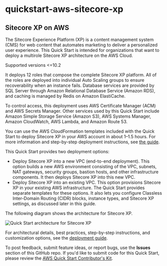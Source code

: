 # quickstart-aws-sitecore-xp
## Sitecore XP on AWS

The Sitecore Experience Platform (XP) is a content management system (CMS) for web content that automates marketing to deliver a personalized user experience. This Quick Start is intended for organizations that want to deploy a multirole Sitecore XP architecture on the AWS Cloud. 

Supported versions <=10.2

It deploys 12 roles that compose the complete Sitecore XP platform. All of the roles are deployed into individual Auto Scaling groups to ensure recoverability when an instance fails. Database services are provided by SQL Server through Amazon Relational Database Service (Amazon RDS), and caching is managed by Redis on Amazon ElastiCache.

To control access, this deployment uses AWS Certificate Manager (ACM) and AWS Secrets Manager. Other services used by this Quick Start include Amazon Simple Storage Service (Amazon S3), AWS Systems Manager, Amazon CloudWatch, AWS Lambda, and Amazon Route 53.

You can use the AWS CloudFormation templates included with the Quick Start to deploy Sitecore XP in your AWS account in about 1–1.5 hours. For more information and step-by-step deployment instructions, see [the guide](https://fwd.aws/yW5pE).

This Quick Start provides two deployment options:

- Deploy Sitecore XP into a new VPC (end-to-end deployment). This option builds a new AWS environment consisting of the VPC, subnets, NAT gateways, security groups, bastion hosts, and other infrastructure components. It then deploys Sitecore XP into this new VPC.
- Deploy Sitecore XP into an existing VPC. This option provisions Sitecore XP in your existing AWS infrastructure.
The Quick Start provides separate templates for these options. It also lets you configure Classless Inter-Domain Routing (CIDR) blocks, instance types, and Sitecore XP settings, as discussed later in this guide.

The following diagram shows the architecture for Sitecore XP.

![Quick Start architecture for Sitecore XP](https://d0.awsstatic.com/partner-network/QuickStart/datasheets/sitecore-xp-93-architecture-diagram.png)

For architectural details, best practices, step-by-step instructions, and customization options, see the [deployment guide](https://fwd.aws/yW5pE).

To post feedback, submit feature ideas, or report bugs, use the **Issues** section of this GitHub repo. If you'd like to submit code for this Quick Start, please review the [AWS Quick Start Contributor's Kit](https://aws-quickstart.github.io/).
